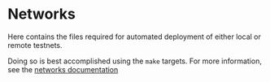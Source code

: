 # Networks

Here contains the files required for automated deployment of either local or remote testnets.

Doing so is best accomplished using the `make` targets. For more information, see the
[networks documentation](/docs/terra/networks.md)
